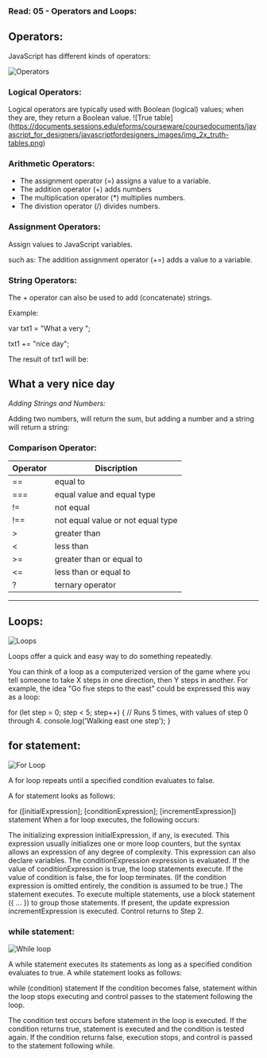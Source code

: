 ### Read: 05 - Operators and Loops:

## Operators:
JavaScript has different kinds of operators:

![Operators](https://www.miltonmarketing.com/wp-content/uploads/2018/04/mmjavascriptoperators4533535Javascript3-min.png)
### Logical Operators:
Logical operators are typically used with Boolean (logical) values; when they are, they return a Boolean value.
![True table] (https://documents.sessions.edu/eforms/courseware/coursedocuments/javascript_for_designers/javascriptfordesigners_images/img_2x_truth-tables.png)

### Arithmetic Operators:

* The assignment operator (=) assigns a value to a variable.
* The addition operator (+) adds numbers
* The multiplication operator (*) multiplies numbers.
* The divistion operator (/) divides numbers.

### Assignment Operators:

Assign values to JavaScript variables.

such as: The addition assignment operator (+=) adds a value to a variable.

### String Operators:

The + operator can also be used to add (concatenate) strings.

Example:

var txt1 = "What a very ";

txt1 += "nice day";

The result of txt1 will be:

What a very nice day
-----

*Adding Strings and Numbers:*

Adding two numbers, will return the sum, but adding a number and a string will return a string:

### Comparison Operator:

| Operator | Discription |
| -------- | ----------- |
| == |	equal to |
| === |	equal value and equal type |
| != |	not equal |
| !== | not equal value or not equal type
| > |	greater than |
< |	less than |
>= |	greater than or equal to |
<= |	less than or equal to |
?	| ternary operator |

---------------------------

## Loops:

![Loops](https://www.toolsqa.com/wp-content/uploads/2020/02/JAVASCRIPT-LOOPS.jpeg)

Loops offer a quick and easy way to do something repeatedly.

You can think of a loop as a computerized version of the game where you tell someone to take X steps in one direction, then Y steps in another. For example, the idea "Go five steps to the east" could be expressed this way as a loop:

for (let step = 0; step < 5; step++) {
  // Runs 5 times, with values of step 0 through 4.
  console.log('Walking east one step');
}

## for statement:

![For Loop](https://cdn.programiz.com/sites/tutorial2program/files/javascript-for-loop.png)

A for loop repeats until a specified condition evaluates to false.

A for statement looks as follows:

for ([initialExpression]; [conditionExpression]; [incrementExpression])
  statement
When a for loop executes, the following occurs:

The initializing expression initialExpression, if any, is executed. This expression usually initializes one or more loop counters, but the syntax allows an expression of any degree of complexity. This expression can also declare variables.
The conditionExpression expression is evaluated. If the value of conditionExpression is true, the loop statements execute. If the value of condition is false, the for loop terminates. (If the condition expression is omitted entirely, the condition is assumed to be true.)
The statement executes. To execute multiple statements, use a block statement ({ ... }) to group those statements.
If present, the update expression incrementExpression is executed.
Control returns to Step 2.

### while statement:

![While loop](https://kindsonthegenius.com/javascript/wp-content/uploads/2020/01/While-loop.jpg)

A while statement executes its statements as long as a specified condition evaluates to true. A while statement looks as follows:

while (condition)
  statement
If the condition becomes false, statement within the loop stops executing and control passes to the statement following the loop.

The condition test occurs before statement in the loop is executed. If the condition returns true, statement is executed and the condition is tested again. If the condition returns false, execution stops, and control is passed to the statement following while.
